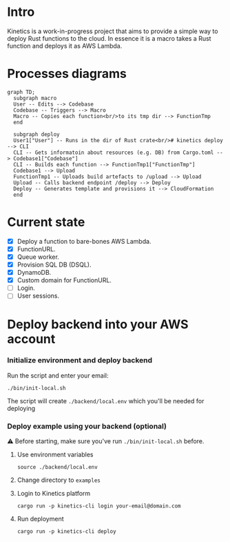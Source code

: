 # Intro
Kinetics is a work-in-progress project that aims to provide a simple way to deploy Rust functions to the cloud. In essence it is a macro takes a Rust function and deploys it as AWS Lambda.

# Processes diagrams

```mermaid
graph TD;
  subgraph macro
  User -- Edits --> Codebase
  Codebase -- Triggers --> Macro
  Macro -- Copies each function<br/>to its tmp dir --> FunctionTmp
  end

  subgraph deploy
  User1["User"] -- Runs in the dir of Rust crate<br/># kinetics deploy --> CLI
  CLI -- Gets informatoin about resources (e.g. DB) from Cargo.toml --> Codebase1["Codebase"]
  CLI -- Builds each function --> FunctionTmp1["FunctionTmp"]
  Codebase1 --> Upload
  FunctionTmp1 -- Uploads build artefacts to /upload --> Upload
  Upload -- Calls backend endpoint /deploy --> Deploy
  Deploy -- Generates template and provisions it --> CloudFormation
  end
```

# Current state

- [x] Deploy a function to bare-bones AWS Lambda.
- [x] FunctionURL.
- [x] Queue worker.
- [x] Provision SQL DB (DSQL).
- [x] DynamoDB.
- [x] Custom domain for FunctionURL.
- [ ] Login.
- [ ] User sessions.

# Deploy backend into your AWS account

### Initialize environment and deploy backend

Run the script and enter your email:

```shell
./bin/init-local.sh
```

The script will create `./backend/local.env` which you'll be needed for deploying

### Deploy example using your backend (optional)

⚠️ Before starting, make sure you've run `./bin/init-local.sh` before.

1. Use environment variables
    ```shell
    source ./backend/local.env
    ```

2. Change directory to `examples`

1. Login to Kinetics platform
    ```shell
    cargo run -p kinetics-cli login your-email@domain.com
    ```
2. Run deployment
    ```shell
    cargo run -p kinetics-cli deploy
    ```
